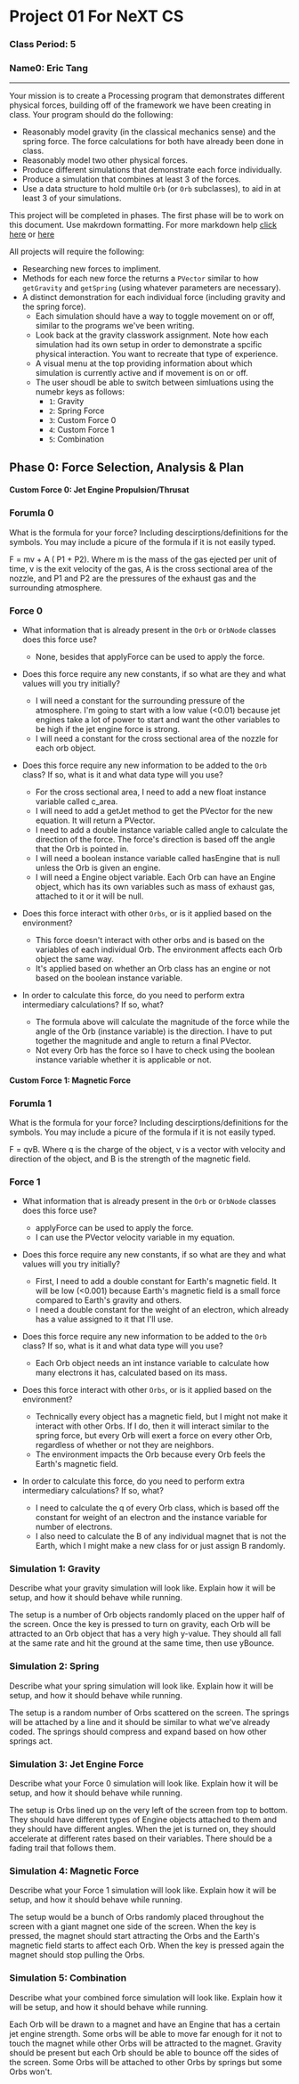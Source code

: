 # Project 01 For NeXT CS
### Class Period: 5
### Name0: Eric Tang
---


Your mission is to create a Processing program that demonstrates different physical forces, building off of the framework we have been creating in class. Your program should do the following:
- Reasonably model gravity (in the classical mechanics sense) and the spring force. The force calculations for both have already been done in class.
- Reasonably model two other physical forces.
- Produce different simulations that demonstrate each force individually.
- Produce a simulation that combines at least 3 of the forces.
- Use a data structure to hold multile `Orb` (or `Orb` subclasses), to aid in at least 3 of your simulations.

This project will be completed in phases. The first phase will be to work on this document. Use makrdown formatting. For more markdown help [click here](https://github.com/adam-p/markdown-here/wiki/Markdown-Cheatsheet) or [here](https://docs.github.com/en/get-started/writing-on-github/getting-started-with-writing-and-formatting-on-github/basic-writing-and-formatting-syntax)

All projects will require the following:
- Researching new forces to impliment.
- Methods for each new force the returns a `PVector` similar to how `getGravity` and `getSpring` (using whatever parameters are necessary).
- A distinct demonstration for each individual force (including gravity and the spring force).
  - Each simulation should have a way to toggle movement on or off, similar to the programs we've been writing.
  - Look back at the gravity classwork assignment. Note how each simulation had its own setup in order to demonstrate a spcific physical interaction. You want to recreate that type of experience.
  - A visual menu at the top providing information about which simulation is currently active and if movement is on or off.
  - The user shoudl be able to switch between simluations using the numebr keys as follows:
    - `1`: Gravity
    - `2`: Spring Force
    - `3`: Custom Force 0
    - `4`: Custom Force 1
    - `5`: Combination

## Phase 0: Force Selection, Analysis & Plan

#### Custom Force 0: Jet Engine Propulsion/Thrusat

### Forumla 0
What is the formula for your force? Including descirptions/definitions for the symbols. You may include a picure of the formula if it is not easily typed.

F = mv + A ( P1 + P2). Where m is the mass of the gas ejected per unit of time, v is the exit velocity of the gas, A is the cross sectional area of the nozzle, and P1 and P2 are the pressures of the exhaust gas and the surrounding atmosphere.

### Force 0
- What information that is already present in the `Orb` or `OrbNode` classes does this force use?
  - None, besides that applyForce can be used to apply the force. 

- Does this force require any new constants, if so what are they and what values will you try initially?
  - I will need a constant for the surrounding pressure of the atmosphere. I'm going to start with a low value (<0.01) because jet engines take a lot of power to start and want the other variables to be high if the jet engine force is strong.
  - I will need a constant for the cross sectional area of the nozzle for each orb object.

- Does this force require any new information to be added to the `Orb` class? If so, what is it and what data type will you use?
  - For the cross sectional area, I need to add a new float instance variable called c_area. 
  - I will need to add a getJet method to get the PVector for the new equation. It will return a PVector.
  - I need to add a double instance variable called angle to calculate the direction of the force. The force's direction is based off the angle that the Orb is pointed in. 
  - I will need a boolean instance variable called hasEngine that is null unless the Orb is given an engine. 
  - I will need a Engine object variable. Each Orb can have an Engine object, which has its own variables such as mass of exhaust gas, attached to it or it will be null. 

- Does this force interact with other `Orbs`, or is it applied based on the environment?
  - This force doesn't interact with other orbs and is based on the variables of each individual Orb. The environment affects each Orb object the same way.
  - It's applied based on whether an Orb class has an engine or not based on the boolean instance variable.  
  
- In order to calculate this force, do you need to perform extra intermediary calculations? If so, what?
  - The formula above will calculate the magnitude of the force while the angle of the Orb (instance variable) is the direction. I have to put together the magnitude and angle to return a final PVector. 
  - Not every Orb has the force so I have to check using the boolean instance variable whether it is applicable or not. 



#### Custom Force 1: Magnetic Force 

### Forumla 1
What is the formula for your force? Including descirptions/definitions for the symbols. You may include a picure of the formula if it is not easily typed.

F = qvB. Where q is the charge of the object, v is a vector with velocity and direction of the object, and B is the strength of the magnetic field. 

### Force 1
- What information that is already present in the `Orb` or `OrbNode` classes does this force use?
  - applyForce can be used to apply the force. 
  - I can use the PVector velocity variable in my equation.

- Does this force require any new constants, if so what are they and what values will you try initially?
  - First, I need to add a double constant for Earth's magnetic field. It will be low (<0.001) because Earth's magnetic field is a small force compared to Earth's gravity and others. 
  - I need a double constant for the weight of an electron, which already has a value assigned to it that I'll use. 

- Does this force require any new information to be added to the `Orb` class? If so, what is it and what data type will you use?
  - Each Orb object needs an int instance variable to calculate how many electrons it has, calculated based on its mass.

- Does this force interact with other `Orbs`, or is it applied based on the environment?
  - Technically every object has a magnetic field, but I might not make it interact with other Orbs. If I do, then it will interact similar to the spring force, but every Orb will exert a force on every other Orb, regardless of whether or not they are neighbors. 
  - The environment impacts the Orb because every Orb feels the Earth's magnetic field. 
  
- In order to calculate this force, do you need to perform extra intermediary calculations? If so, what?
  - I need to calculate the q of every Orb class, which is based off the constant for weight of an electron and the instance variable for number of electrons.
  - I also need to calculate the B of any individual magnet that is not the Earth, which I might make a new class for or just assign B randomly.

### Simulation 1: Gravity
Describe what your gravity simulation will look like. Explain how it will be setup, and how it should behave while running.

The setup is a number of Orb objects randomly placed on the upper half of the screen. Once the key is pressed to turn on gravity, each Orb will be attracted to an Orb object that has a very high y-value. They should all fall at the same rate and hit the ground at the same time, then use yBounce. 

### Simulation 2: Spring
Describe what your spring simulation will look like. Explain how it will be setup, and how it should behave while running.

The setup is a random number of Orbs scattered on the screen. The springs will be attached by a line and it should be similar to what we've already coded. The springs should compress and expand based on how other springs act. 

### Simulation 3: Jet Engine Force
Describe what your Force 0 simulation will look like. Explain how it will be setup, and how it should behave while running.

The setup is Orbs lined up on the very left of the screen from top to bottom. They should have different types of Engine objects attached to them and they should have different angles. When the jet is turned on, they should accelerate at different rates based on their variables. There should be a fading trail that follows them. 

### Simulation 4: Magnetic Force 
Describe what your Force 1 simulation will look like. Explain how it will be setup, and how it should behave while running.

The setup would be a bunch of Orbs randomly placed throughout the screen with a giant magnet one side of the screen. When the key is pressed, the magnet should start attracting the Orbs and the Earth's magnetic field starts to affect each Orb. When the key is pressed again the magnet should stop pulling the Orbs. 

### Simulation 5: Combination
Describe what your combined force simulation will look like. Explain how it will be setup, and how it should behave while running.

Each Orb will be drawn to a magnet and have an Engine that has a certain jet engine strength. Some orbs will be able to move far enough for it not to touch the magnet while other Orbs will be attracted to the magnet. Gravity should be present but each Orb should be able to bounce off the sides of the screen. Some Orbs will be attached to other Orbs by springs but some Orbs won't. 
